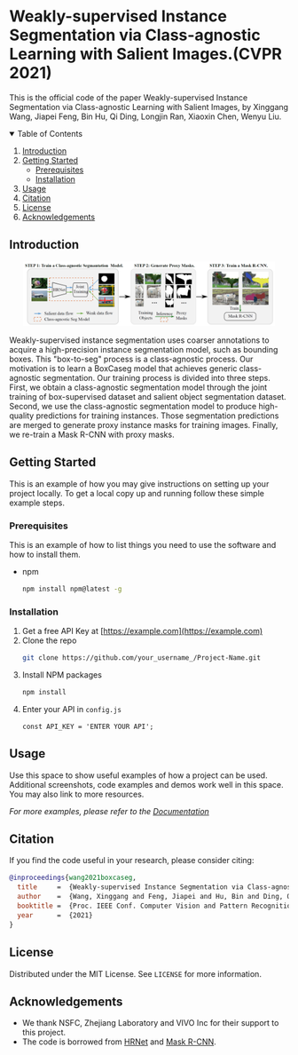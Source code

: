 # Weakly-supervised Instance Segmentation via Class-agnostic Learning with Salient Images.(CVPR 2021)

This is the official code of the paper Weakly-supervised Instance Segmentation via Class-agnostic Learning with Salient Images, by Xinggang Wang, Jiapei Feng, Bin Hu, Qi Ding, Longjin Ran, Xiaoxin Chen, Wenyu Liu.


<!-- TABLE OF CONTENTS -->
<details open="open">
  <summary>Table of Contents</summary>
  <ol>
    <li>
      <a href="#Introduction">Introduction</a>
    </li>
    <li>
      <a href="#getting-started">Getting Started</a>
      <ul>
        <li><a href="#prerequisites">Prerequisites</a></li>
        <li><a href="#installation">Installation</a></li>
      </ul>
    </li>
    <li><a href="#usage">Usage</a></li>
    <li><a href="#Citation">Citation</a></li>
    <li><a href="#license">License</a></li>
    <li><a href="#acknowledgements">Acknowledgements</a></li>
  </ol>
</details>



<!--INTRODUCTION-->
## Introduction
<p align="center"><img src="figures/pipeline.png" alt="pipeline" width="90%"></p>

Weakly-supervised instance segmentation uses coarser annotations to acquire a high-precision instance segmentation model, such as bounding boxes. This "box-to-seg" process is a class-agnostic process. Our motivation is to learn a BoxCaseg model that achieves generic class-agnostic segmentation. Our training process is divided into three steps. First, we obtain a class-agnostic segmentation model through the joint training of box-supervised dataset and salient object segmentation dataset. Second, we use the class-agnostic segmentation model to produce high-quality predictions for training instances. Those segmentation predictions are merged to generate proxy instance masks for training images. Finally, we re-train a Mask R-CNN with proxy masks.

<!-- GETTING STARTED -->
## Getting Started

This is an example of how you may give instructions on setting up your project locally.
To get a local copy up and running follow these simple example steps.

### Prerequisites

This is an example of how to list things you need to use the software and how to install them.
* npm
  ```sh
  npm install npm@latest -g
  ```

### Installation

1. Get a free API Key at [https://example.com](https://example.com)
2. Clone the repo
   ```sh
   git clone https://github.com/your_username_/Project-Name.git
   ```
3. Install NPM packages
   ```sh
   npm install
   ```
4. Enter your API in `config.js`
   ```JS
   const API_KEY = 'ENTER YOUR API';
   ```



<!-- USAGE EXAMPLES -->
## Usage

Use this space to show useful examples of how a project can be used. Additional screenshots, code examples and demos work well in this space. You may also link to more resources.

_For more examples, please refer to the [Documentation](https://example.com)_

<!-- CITATION -->
## Citation
If you find the code useful in your research, please consider citing:
```BibTeX
@inproceedings{wang2021boxcaseg,
  title     =  {Weakly-supervised Instance Segmentation via Class-agnostic Learning with Salient Images},
  author    =  {Wang, Xinggang and Feng, Jiapei and Hu, Bin and Ding, Qi and Ran, Longjin and Chen, Xiaoxin and Liu, Wenyu},
  booktitle =  {Proc. IEEE Conf. Computer Vision and Pattern Recognition (CVPR)},
  year      =  {2021}
}
```

<!-- LICENSE -->
## License
Distributed under the MIT License. See `LICENSE` for more information.

<!-- ACKNOWLEDGEMENTS -->
## Acknowledgements
* We thank NSFC, Zhejiang Laboratory and VIVO Inc for their support to this project.
* The code is borrowed from [HRNet](https://github.com/HRNet/HRNet-Semantic-Segmentation) and [Mask R-CNN](https://github.com/facebookresearch/maskrcnn-benchmark).

